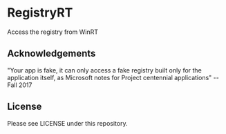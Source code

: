 # RegistryRT
Access the registry from WinRT

## Acknowledgements

"Your app is fake, it can only access a fake registry built only for the application itself, as Microsoft notes for Project centennial applications" --Fall 2017

## License
Please see LICENSE under this repository.
